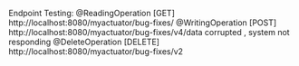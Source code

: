 Endpoint Testing:
@ReadingOperation
[GET] http://localhost:8080/myactuator/bug-fixes/
@WritingOperation
[POST] http://localhost:8080/myactuator/bug-fixes/v4/data corrupted , system not responding
@DeleteOperation
[DELETE] http://localhost:8080/myactuator/bug-fixes/v2
